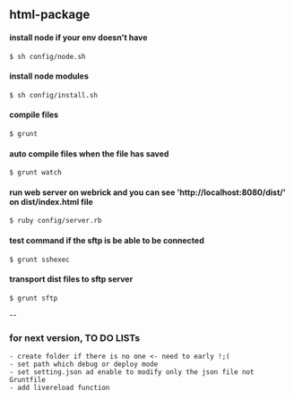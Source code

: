 ## html-package

#### install node if your env doesn't have

```shellscript
$ sh config/node.sh
```

#### install node modules

```shellscript
$ sh config/install.sh
```

#### compile files

```shellscript
$ grunt
```

#### auto compile files when the file has saved

```shellscript
$ grunt watch
```

#### run web server on webrick and you can see 'http://localhost:8080/dist/' on dist/index.html file

```shellscript
$ ruby config/server.rb 
``` 

#### test command if the sftp is be able to be connected

```shellscript
$ grunt sshexec
``` 

#### transport dist files to sftp server

```shellscript
$ grunt sftp
``` 


--

### for next version, TO DO LISTs

```shellscript
- create folder if there is no one <- need to early !;(
- set path which debug or deploy mode   
- set setting.json ad enable to modify only the json file not Gruntfile
- add livereload function   
```

